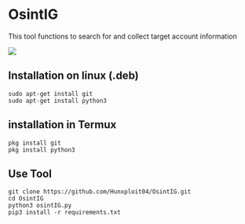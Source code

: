 # OsintIG
This tool functions to search for and collect target account information

<img src="https://github.com/Hunxploit04/OsintIG/blob/main/OSINT-IG.png"/>

## Installation on linux (.deb)
 ```
 sudo apt-get install git
 sudo apt-get install python3
 ```
 
 ## installation in Termux
 ```
 pkg install git
 pkg install python3
 ```
 
 ## Use Tool
 ```
 git clone https://github.com/Hunxploit04/OsintIG.git
 cd OsintIG
 python3 osintIG.py
 pip3 install -r requirements.txt
 ```
 

